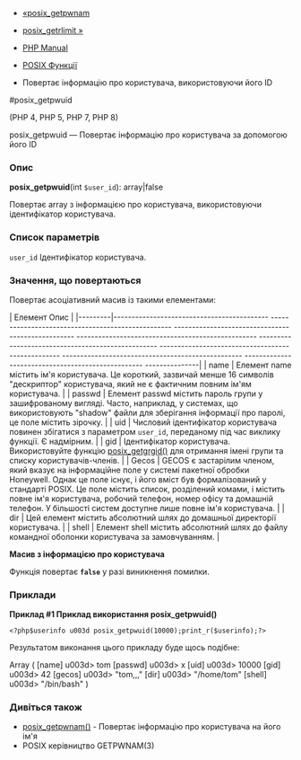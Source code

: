 - [«posix_getpwnam](function.posix-getpwnam.md)
- [posix_getrlimit »](function.posix-getrlimit.md)

- [PHP Manual](index.md)
- [POSIX Функції](ref.posix.md)
- Повертає інформацію про користувача, використовуючи його ID

#posix_getpwuid

(PHP 4, PHP 5, PHP 7, PHP 8)

posix_getpwuid — Повертає інформацію про користувача за допомогою його ID

### Опис

**posix_getpwuid**(int `$user_id`): array\|false

Повертає array з інформацією про користувача, використовуючи ідентифікатор
користувача.

### Список параметрів

`user_id`
Ідентифікатор користувача.

### Значення, що повертаються

Повертає асоціативний масив із такими елементами:

| Елемент Опис |
|---------|------------------------------------------- -------------------------------------------------- -------------------------------------------------- -------------------------------------------------- -------------------------------------------------- -------------------------------------------------- -------------------------------------------------- -------------------------------------------------- ---------------|
| name | Елемент name містить ім'я користувача. Це короткий, зазвичай менше 16 символів "дескриптор" користувача, який не є фактичним повним ім'ям користувача. |
| passwd | Елемент passwd містить пароль групи у зашифрованому вигляді. Часто, наприклад, у системах, що використовують "shadow" файли для зберігання інформації про паролі, це поле містить зірочку. |
| uid | Числовий ідентифікатор користувача повинен збігатися з параметром `user_id`, переданому під час виклику функції. Є надмірним. |
| gid | Ідентифікатор користувача. Використовуйте функцію [posix_getgrgid()](function.posix-getgrgid.md) для отримання імені групи та списку користувачів-членів. |
| Gecos | GECOS є застарілим членом, який вказує на інформаційне поле у системі пакетної обробки Honeywell. Однак це поле існує, і його вміст був формалізований у стандарті POSIX. Це поле містить список, розділений комами, і містить повне ім'я користувача, робочий телефон, номер офісу та домашній телефон. У більшості систем доступне лише повне ім'я користувача. |
| dir | Цей елемент містить абсолютний шлях до домашньої директорії користувача. |
| shell | Елемент shell містить абсолютний шлях до файлу командної оболонки користувача за замовчуванням. |

**Масив з інформацією про користувача**

Функція повертає **`false`** у разі виникнення помилки.

### Приклади

**Приклад #1 Приклад використання **posix_getpwuid()****

` <?php$userinfo u003d posix_getpwuid(10000);print_r($userinfo);?> `

Результатом виконання цього прикладу буде щось подібне:

Array
(
[name] u003d> tom
[passwd] u003d> x
[uid] u003d> 10000
[gid] u003d> 42
[gecos] u003d> "tom,,,"
[dir] u003d> "/home/tom"
[shell] u003d> "/bin/bash"
)

### Дивіться також

- [posix_getpwnam()](function.posix-getpwnam.md) - Повертає
інформацію про користувача на його ім'я
- POSIX керівництво GETPWNAM(3)
